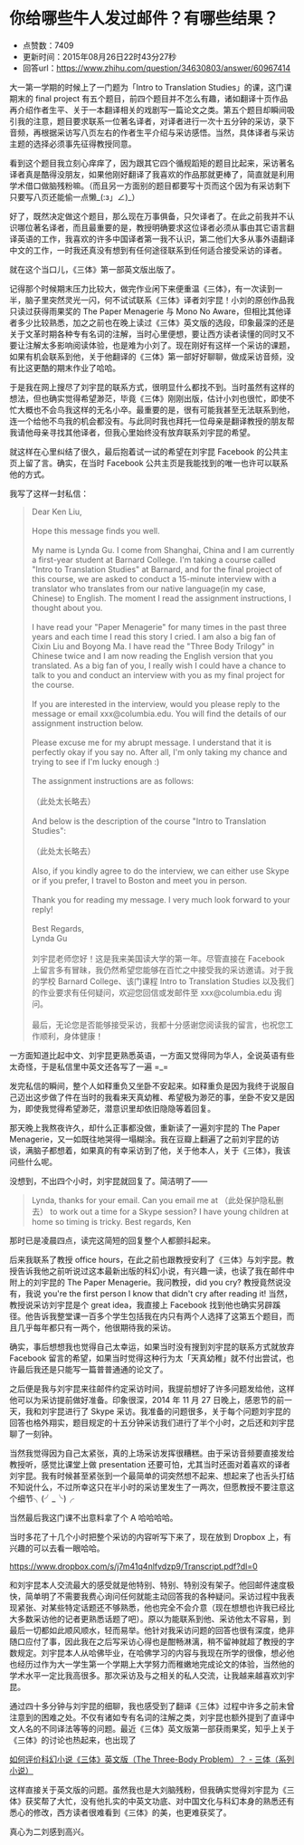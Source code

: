 # 你给哪些牛人发过邮件？有哪些结果？
- 点赞数：7409
- 更新时间：2015年08月26日22时43分27秒
- 回答url：https://www.zhihu.com/question/34630803/answer/60967414
<body>
 <p data-pid="bcfwPajU">大一第一学期的时候上了一门题为「Intro to Translation Studies」的课，这门课期末的 final project 有五个题目，前四个题目并不怎么有趣，诸如翻译十页作品再介绍作者生平、关于一本翻译相关的戏剧写一篇论文之类。第五个题目却瞬间吸引我的注意，题目要求联系一位著名译者，对译者进行一次十五分钟的采访，录下音频，再根据采访写八页左右的作者生平介绍与采访感悟。当然，具体译者与采访主题的选择必须事先征得教授同意。</p>
 <p data-pid="WBuy7IqA">看到这个题目我立刻心痒痒了，因为跟其它四个循规蹈矩的题目比起来，采访著名译者真是酷得没朋友，如果他刚好翻译了我喜欢的作品那就更棒了，简直就是利用学术借口做脑残粉嘛。（而且另一方面别的题目都要写十页而这个因为有采访剩下只要写八页还能偷一点懒_(:з」∠)_）</p>
 <p data-pid="XrFMAWZR">好了，既然决定做这个题目，那么现在万事俱备，只欠译者了。在此之前我并不认识哪位著名译者，而且最重要的是，教授明确要求这位译者必须从事由其它语言翻译英语的工作，我喜欢的许多中国译者第一我不认识，第二他们大多从事外语翻译中文的工作，一时我还真没有想到有任何途径联系到任何适合接受采访的译者。</p>
 <p data-pid="tt5QAGK-">就在这个当口儿，《三体》第一部英文版出版了。</p>
 <p data-pid="-s31KsSE">记得那个时候期末压力比较大，做完作业闲下来便重温《三体》，有一次读到一半，脑子里突然灵光一闪，何不试试联系《三体》译者刘宇昆！小刘的原创作品我只读过获得雨果奖的 The Paper Menagerie 与 Mono No Aware，但相比其他译者多少比较熟悉，加之之前也在晚上读过《三体》英文版的选段，印象最深的还是关于文革时期各种专有名词的注解，当时心里便想，要让西方读者读懂的同时又不要让注解太多影响阅读体验，也是难为小刘了。现在刚好有这样一个采访的课题，如果有机会联系到他，关于他翻译的《三体》第一部好好聊聊，做成采访音频，没有比这更酷的期末作业了哈哈。</p>
 <p data-pid="DhY8rXbS">于是我在网上搜尽了刘宇昆的联系方式，很明显什么都找不到。当时虽然有这样的想法，但也确实觉得希望渺茫，毕竟《三体》刚刚出版，估计小刘也很忙，即使不忙大概也不会鸟我这样的无名小卒。最重要的是，很有可能我甚至无法联系到他，连一个给他不鸟我的机会都没有。与此同时我也拜托一位母亲是翻译教授的朋友帮我请他母亲寻找其他译者，但我心里始终没有放弃联系刘宇昆的希望。</p>
 <p data-pid="MeCTT-gZ">就这样在心里纠结了很久，最后抱着试一试的希望在刘宇昆 Facebook 的公共主页上留了言。确实，在当时 Facebook 公共主页是我能找到的唯一也许可以联系他的方式。</p>
 <p data-pid="r1eqTUzn">我写了这样一封私信：</p>
 <blockquote data-pid="mjHWtiI3">
  Dear Ken Liu,
  <br>
  <br>
  Hope this message finds you well.
  <br>
  <br>
  My name is Lynda Gu. I come from Shanghai, China and I am currently a first-year student at Barnard College. I'm taking a course called "Intro to Translation Studies" at Barnard, and for the final project of this course, we are asked to conduct a 15-minute interview with a translator who translates from our native language(in my case, Chinese) to English. The moment I read the assignment instructions, I thought about you.
  <br>
  <br>
  I have read your "Paper Menagerie" for many times in the past three years and each time I read this story I cried. I am also a big fan of Cixin Liu and Boyong Ma. I have read the "Three Body Trilogy" in Chinese twice and I am now reading the English version that you translated. As a big fan of you, I really wish I could have a chance to talk to you and conduct an interview with you as my final project for the course.
  <br>
  <br>
  If you are interested in the interview, would you please reply to the message or email xxx@columbia.edu. You will find the details of our assignment instruction below.
  <br>
  <br>
  Please excuse me for my abrupt message. I understand that it is perfectly okay if you say no. After all, I'm only taking my chance and trying to see if I'm lucky enough :)
  <br>
  <br>
  The assignment instructions are as follows:
  <br>
  <br>
  （此处太长略去）
  <br>
  <br>
  And below is the description of the course "Intro to Translation Studies":
  <br>
  <br>
  （此处太长略去）
  <br>
  <br>
  Also, if you kindly agree to do the interview, we can either use Skype or if you prefer, I travel to Boston and meet you in person.
  <br>
  <br>
  Thank you for reading my message. I very much look forward to your reply!
  <br>
  <br>
  Best Regards,
  <br>
  Lynda Gu
  <br>
  <br>
  刘宇昆老师您好！这是我来美国读大学的第一年。尽管直接在 Facebook 上留言多有冒昧，我仍然希望您能够在百忙之中接受我的采访邀请。对于我的学校 Barnard College、该门课程 Intro to Translation Studies 以及我们的作业要求有任何疑问，欢迎您回信或发邮件至 xxx@columbia.edu 询问。
  <br>
  <br>
  最后，无论您是否能够接受采访，我都十分感谢您阅读我的留言，也祝您工作顺利，身体健康！
 </blockquote>
 <p data-pid="-lVy4rC4">一方面知道比起中文、刘宇昆更熟悉英语，一方面又觉得同为华人，全说英语有些太奇怪，于是私信里中英文还各写了一遍 =_=</p>
 <p data-pid="Nm5drdnE">发完私信的瞬间，整个人如释重负又坐卧不安起来。如释重负是因为我终于说服自己迈出这步做了件在当时的我看来天真幼稚、希望极为渺茫的事，坐卧不安又是因为，即使我觉得希望渺茫，潜意识里却依旧隐隐等着回复。</p>
 <p data-pid="POoF4z3r">那天晚上我熬夜许久，却什么正事都没做，重新读了一遍刘宇昆的 The Paper Menagerie，又一如既往地哭得一塌糊涂。我在豆瓣上翻遍了之前刘宇昆的访谈，满脑子都想着，如果真的有幸采访到了他，关于他本人，关于《三体》，我该问些什么呢。</p>
 <p data-pid="-nGqjmVL">没想到，不出四个小时，刘宇昆就回复了。简洁明了——</p>
 <blockquote data-pid="Sg_sXVqJ">
  Lynda, thanks for your email. Can you email me at （此处保护隐私删去） to work out a time for a Skype session? I have young children at home so timing is tricky. Best regards, Ken
 </blockquote>
 <p data-pid="3x4z5CEs">那时已是凌晨四点，读完这简短的回复整个人都颤抖起来。</p>
 <p data-pid="g9bw11JM">后来我联系了教授 office hours，在此之前也跟教授安利了《三体》与刘宇昆。教授告诉我他之前听说过这本最新出版的科幻小说，有兴趣一读，也读了我在邮件中附上的刘宇昆的 The Paper Menagerie。我问教授，did you cry? 教授竟然说没有，我说 you're the first person I know that didn't cry after reading it! 当然，教授说采访刘宇昆是个 great idea，我直接上 Facebook 找到他也确实另辟蹊径。他告诉我整堂课一百多个学生包括我在内只有两个人选择了这第五个题目，而且几乎每年都只有一两个，他很期待我的采访。</p>
 <p data-pid="ygI-PMwX">确实，事后想想我也觉得自己太幸运，如果当时没有搜到刘宇昆的联系方式就放弃 Facebook 留言的希望，如果当时觉得这种行为太「天真幼稚」就不付出尝试，也许最后我还是只能写一篇普普通通的论文了。</p>
 <p data-pid="iV1huScH">之后便是我与刘宇昆来往邮件约定采访时间，我提前想好了许多问题发给他，这样他可以为采访提前做好准备。印象很深，2014 年 11 月 27 日晚上，感恩节的前一天，我和刘宇昆进行了 Skype 采访。我准备的问题很多，关于每个问题刘宇昆的回答也格外翔实，题目规定的十五分钟采访我们进行了半个小时，之后还和刘宇昆聊了一刻钟。</p>
 <p data-pid="l7L5j3db">当然我觉得因为自己太紧张，真的上场采访发挥很糟糕。由于采访音频要直接发给教授听，感觉比课堂上做 presentation 还要可怕，尤其当时还面对着喜欢的译者刘宇昆。我有时候甚至紧张到一个最简单的词突然想不起来、想起来了也舌头打结不知说什么，不过所幸这只在半小时的采访里发生了一两次，但愿教授不要注意这个细节╮(╯_╰)╭</p>
 <p data-pid="JLQqef-M">当然最后我这门课不出意料拿了个 A 哈哈哈哈。</p>
 <p data-pid="FoNBqvpi">当时多花了十几个小时把整个采访的内容听写下来了，现在放到 Dropbox 上，有兴趣的可以去看一眼哈哈。</p><a href="https://link.zhihu.com/?target=https%3A//www.dropbox.com/s/j7m41q4nlfvdzp9/Transcript.pdf%3Fdl%3D0" class=" external" target="_blank" rel="nofollow noreferrer"><span class="invisible">https://www.</span><span class="visible">dropbox.com/s/j7m41q4nl</span><span class="invisible">fvdzp9/Transcript.pdf?dl=0</span><span class="ellipsis"></span></a>
 <br>
 <p data-pid="Wk9PG0Tu">和刘宇昆本人交流最大的感受就是他特别、特别、特别没有架子。他回邮件速度极快，简单明了不需要我费心询问任何就能主动回答我的各种疑问。采访过程中我表现紧张、对某些特定话题还不够熟悉，他也完全不会介意（现在想想也许我已经比大多数采访他的记者更熟悉话题了吧）。原以为能联系到他、采访他太不容易，到最后一切都如此顺风顺水，轻而易举。他针对我采访问题的回答也很有深度，绝非随口应付了事，因此我在之后写采访心得也是酣畅淋漓，稍不留神就超了教授的字数规定。刘宇昆本人从哈佛毕业，在哈佛学习的内容与我现在所学的很像，想必他也经历过作为大一学生第一个学期上大学努力而稚嫩地完成论文的体验，当然他的学术水平一定比我高很多。那次采访及与之相关的私人交流，让我越来越喜欢刘宇昆。</p>
 <p data-pid="klTAFHTN">通过四十多分钟与刘宇昆的细聊，我也感受到了翻译《三体》过程中许多之前未曾注意到的困难之处。不仅有诸如专有名词的注解之类，刘宇昆也额外提到了直译中文人名的不同译法等等的问题。最近《三体》英文版第一部获雨果奖，知乎上关于《三体》的讨论也热起来，也出现了</p><a href="http://www.zhihu.com/question/34456230" class="internal">如何评价科幻小说《三体》英文版（The Three-Body Problem）？ - 三体（系列小说）</a>
 <p data-pid="hENy006H">这样直接关于英文版的问题。虽然我也是大刘脑残粉，但我确实觉得刘宇昆为《三体》获奖帮了大忙，没有他扎实的中英文功底、对中国文化与科幻本身的熟悉还有悉心的修改，西方读者很难看到《三体》的美，也更难获奖了。</p>
 <p data-pid="hqMdxbMm">真心为二刘感到高兴。</p>
</body>